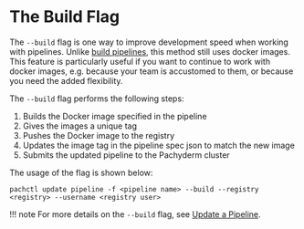# The Build Flag

The `--build` flag is one way to improve development speed when working with pipelines. Unlike [build pipelines](build-pipelines.md), this method still uses docker images. This feature is particularly useful if you want to continue to work with docker images, e.g. because your team is accustomed to them, or because you need the added flexibility.

The `--build` flag performs the following steps:

1. Builds the Docker image specified in the pipeline
1. Gives the images a unique tag
1. Pushes the Docker image to the registry
1. Updates the image tag in the pipeline spec json to match the new image
1. Submits the updated pipeline to the Pachyderm cluster

The usage of the flag is shown below:

   ```shell
   pachctl update pipeline -f <pipeline name> --build --registry <registry> --username <registry user>
   ```

!!! note
      For more details on the `--build` flag, see [Update a Pipeline](../../pipeline-operations/updating-pipelines/#update-the-code-in-a-pipeline).
